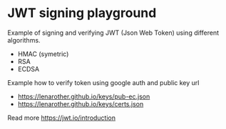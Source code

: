 # JWT signing playground

Example of signing and verifying JWT (Json Web Token) using different algorithms.
- HMAC (symetric)
- RSA
- ECDSA

Example how to verify token using google auth and public key url
- https://lenarother.github.io/keys/pub-ec.json
- https://lenarother.github.io/keys/certs.json

Read more 
https://jwt.io/introduction